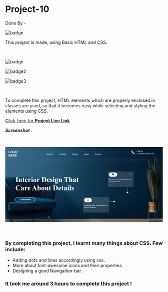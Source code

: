 # Project-10
Done By  -  <br>

![badge](https://img.shields.io/badge/Swathi-Jaishetty-yellow)  

This project is made, using Basic HTML and CSS.
 
 <br>

 

 ![badge](https://img.shields.io/badge/Web--dev-Project-orange)
 <br>
 
 ![badge2](https://img.shields.io/badge/Hitesh--Choudhary-JS%20Bootcamp-green)
 <br>

 ![badge3](https://img.shields.io/badge/HTML-CSS-blue)

 <br>

 To complete this project, HTML elements which are properly enclosed in classes are used, 
so that it becomes easy while selecting and styling the elements using CSS.

 [Click-here for **Project Live Link**](https://htmlcss-project-10.netlify.app/)
 <br>

 **_Screenshot_** :  

<br>

![output](./assets/output.png)

<br>



### By completing this project, I learnt many things about CSS. Few include:

- Adding dots and lines accordingly using css.
- More about font-awesome icons and their properties.
- Designing a good Navigation-bar.



 ### It took me around 3 hours to complete this project ! 